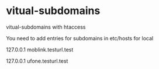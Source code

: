# vitual-subdomains
vitual-subdomains with htaccess

You need to add entries for subdomains in etc/hosts for local

127.0.0.1      moblink.testurl.test

127.0.0.1      ufone.testurl.test
